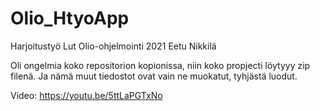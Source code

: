 # Olio_HtyoApp
Harjoitustyö Lut Olio-ohjelmointi 2021
Eetu Nikkilä

Oli ongelmia koko repositorion kopionissa, niin koko propjecti löytyyy zip filenä. Ja nämä muut tiedostot ovat vain ne muokatut, tyhjästä luodut.

Video: https://youtu.be/5ttLaPGTxNo

